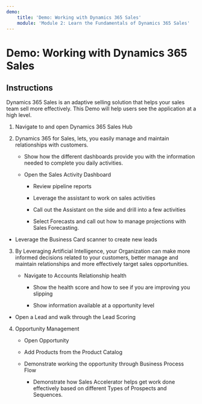 ```yaml
---
demo:
    title: 'Demo: Working with Dynamics 365 Sales'
    module: 'Module 2: Learn the Fundamentals of Dynamics 365 Sales'
---
```


# Demo: Working with Dynamics 365 Sales

## Instructions

Dynamics 365 Sales is an adaptive selling solution that helps your sales team sell more effectively. This Demo will help users see the application at a high level. 

1. Navigate to and open Dynamics 365 Sales Hub

2. Dynamics 365 for Sales, lets, you easily manage and maintain relationships with customers.

	- Show how the different dashboards provide you with the information needed to complete you daily activities. 

	- Open the Sales Activity Dashboard

		- Review pipeline reports 

		- Leverage the assistant to work on sales activities

		- Call out the Assistant on the side and drill into a few activities

		- Select Forecasts and call out how to manage projections with Sales Forecasting. 

- Leverage the Business Card scanner to create new leads

3. By Leveraging Artificial Intelligence, your Organization can make more informed decisions related to your customers, better manage and maintain relationships and more effectively target sales opportunities. 

	- Navigate to Accounts Relationship health

		- Show the health score and how to see if you are improving you slipping

		- Show information available at a opportunity level

- Open a Lead and walk through the Lead Scoring

4. Opportunity Management

	- Open Opportunity 

	- Add Products from the Product Catalog

	- Demonstrate working the opportunity through Business Process Flow

		- Demonstrate how Sales Accelerator helps get work done effectively based on different Types of Prospects and Sequences. 
